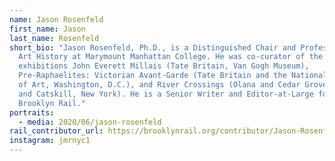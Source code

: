 ```yaml
---
name: Jason Rosenfeld
first_name: Jason
last_name: Rosenfeld
short_bio: "Jason Rosenfeld, Ph.D., is a Distinguished Chair and Professor of
  Art History at Marymount Manhattan College. He was co-curator of the
  exhibitions John Everett Millais (Tate Britain, Van Gogh Museum),
  Pre-Raphaelites: Victorian Avant-Garde (Tate Britain and the National Gallery
  of Art, Washington, D.C.), and River Crossings (Olana and Cedar Grove, Hudson
  and Catskill, New York). He is a Senior Writer and Editor-at-Large for the
  Brooklyn Rail."
portraits:
  - media: 2020/06/jason-rosenfeld
rail_contributor_url: https://brooklynrail.org/contributor/Jason-Rosenfeld
instagram: jmrnyc1
---
```

